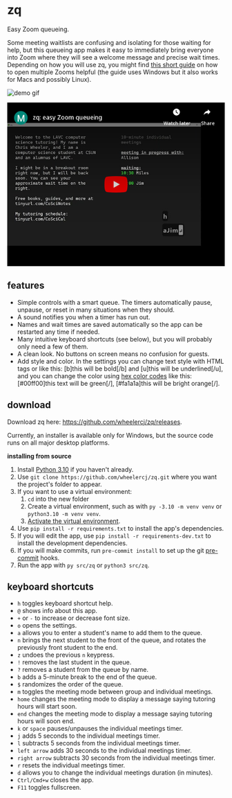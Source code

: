# zq

Easy Zoom queueing.

Some meeting waitlists are confusing and isolating for those waiting for help, but this queueing app makes it easy to immediately bring everyone into Zoom where they will see a welcome message and precise wait times. Depending on how you will use zq, you might find [this short guide](https://www.youtube.com/watch?v=2vAABLy7_q4) on how to open multiple Zooms helpful (the guide uses Windows but it also works for Macs and possibly Linux).

![demo gif](https://media.giphy.com/media/Ccf6gfNpiIuKA8GA88/giphy.gif)

[![zq demo video](images/video_thumbnail.png)](https://www.youtube.com/watch?v=7DlZEQXcjiI)

## features

* Simple controls with a smart queue. The timers automatically pause, unpause, or reset in many situations when they should.
* A sound notifies you when a timer has run out.
* Names and wait times are saved automatically so the app can be restarted any time if needed.
* Many intuitive keyboard shortcuts (see below), but you will probably only need a few of them.
* A clean look. No buttons on screen means no confusion for guests.
* Add style and color. In the settings you can change text style with HTML tags or like this: [b]this will be bold[/b] and [u]this will be underlined[/u], and you can change the color using [hex color codes](https://www.color-hex.com/) like this: [#00ff00]this text will be green[/], [#fa1a1a]this will be bright orange[/].

## download

Download zq here: https://github.com/wheelercj/zq/releases.

Currently, an installer is available only for Windows, but the source code runs on all major desktop platforms.

**installing from source**

1. Install [Python 3.10](https://www.python.org/downloads/release/python-3108/) if you haven't already.
2. Use `git clone https://github.com/wheelercj/zq.git` where you want the project's folder to appear.
3. If you want to use a virtual environment:
   1. `cd` into the new folder
   2. Create a virtual environment, such as with `py -3.10 -m venv venv` or `python3.10 -m venv venv`.
   3. [Activate the virtual environment](https://python.land/virtual-environments/virtualenv).
4. Use `pip install -r requirements.txt` to install the app's dependencies.
5. If you will edit the app, use `pip install -r requirements-dev.txt` to install the development dependencies.
6. If you will make commits, run `pre-commit install` to set up the git [pre-commit](https://pre-commit.com/) hooks.
7. Run the app with `py src/zq` or `python3 src/zq`.

## keyboard shortcuts

* `h` toggles keyboard shortcut help.
* `@` shows info about this app.
* `+` or `-` to increase or decrease font size.
* `o` opens the settings.
* `a` allows you to enter a student's name to add them to the queue.
* `n` brings the next student to the front of the queue, and rotates the previously front student to the end.
* `z` undoes the previous `n` keypress.
* `!` removes the last student in the queue.
* `?` removes a student from the queue by name.
* `b` adds a 5-minute break to the end of the queue.
* `$` randomizes the order of the queue.
* `m` toggles the meeting mode between group and individual meetings.
* `home` changes the meeting mode to display a message saying tutoring hours will start soon.
* `end` changes the meeting mode to display a message saying tutoring hours will soon end.
* `k` or `space` pauses/unpauses the individual meetings timer.
* `j` adds 5 seconds to the individual meetings timer.
* `l` subtracts 5 seconds from the individual meetings timer.
* `left arrow` adds 30 seconds to the individual meetings timer.
* `right arrow` subtracts 30 seconds from the individual meetings timer.
* `r` resets the individual meetings timer.
* `d` allows you to change the individual meetings duration (in minutes).
* `Ctrl/Cmd+w` closes the app.
* `F11` toggles fullscreen.
